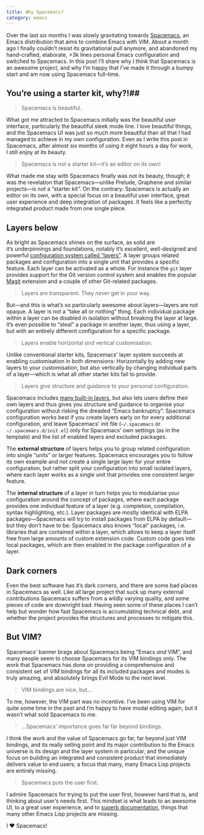 ```yaml
---
title: Why Spacemacs?
category: emacs
---
```


Over the last six months I was slowly gravitating towards [Spacemacs][], an
Emacs distribution that aims to combine Emacs with VIM.  About a month ago
I finally couldn’t resist its gravitational pull anymore, and abandoned my
hand-crafted, elaborate, >3k lines personal Emacs configuration and switched to
Spacemacs.  In this post I’ll share why I think that Spacemacs is an awesome
project, and why I’m happy that I’ve made it through a bumpy start and am now
using Spacemacs full-time.

<!--more-->

[Spacemacs]: http://spacemacs.org

## You’re using a starter kit, why⁈##

> Spacemacs is beautiful.

What got me attracted to Spacemacs initially was the beautiful user interface,
particularly the beautiful sleek mode line.  I love beautiful things, and the
Spacemacs UI was just so much more beautiful than all that I had managed to
achieve in my own configuration.  Even as I write this post in Spacemacs, after
almost six months of using it eight hours a day for work, I still enjoy at its
beauty.

> Spacemacs is not a starter kit—it’s an editor on its own!

What made me stay with Spacemacs finally was not its beauty, though; it was the
revelation that Spacemacs—unlike Prelude, Graphene and similar projects—is *not*
a “starter kit”.  On the contrary: Spacemacs is actually an editor on its own,
with a special focus on a beautiful user interface, great user experience and
deep integration of packages.  It feels like a perfectly integrated product made
from one single piece.

## Layers below ##

As bright as Spacemacs shines on the surface, as solid are it’s underpinnings
and foundations, notably it’s excellent, well-designed and powerful
[configuration system called “layers”][layers].  A layer groups related packages
and configuration into a single unit that provides a specific feature.  Each
layer can be activated as a whole.  For instance the `git` layer provides
support for the Git version control system and enables the popular [Magit][]
extension and a couple of other Git-related packages.

> Layers are transparent.  They _never_ get in your way.

But—and this is what’s so particularly awesome about layers—layers are not
opaque.  A layer is not a “take all or nothing” thing.  Each individual package
within a layer can be disabled in isolation without breaking the layer at large.
It’s even possible to “steal” a package in another layer, thus using a layer,
but with an entirely different configuration for a specific package.

> Layers enable horizontal *and* vertical customisation.

Unlike conventional starter kits, Spacemacs’ layer system succeeds at enabling
customisation in both dimensions: Horizontally by adding new layers to your
customisation, but also vertically by changing individual parts of a layer—which
is what all other starter kits fail to provide.

> Layers give structure and guidance to your personal configuration.

Spacemacs includes [many built-in layers][built-in-layers], but also lets users
define their own layers and thus gives you structure and guidance to organise
your configuration without risking the dreaded “Emacs bankruptcy”.  Spacemacs
configuration works best if you create layers early on for every additional
configuration, and leave Spacemacs’ init file (`~/.spacemacs` or
`~/.spacemacs.d/init.el`) only for Spacemacs’ own settings (as in the template)
and the list of enabled layers and excluded packages.

The **external structure** of layers helps you to group related configuration
into single “units” or larger features.  Spacemacs encourages you to follow its
own example and not create a single large layer for your entire configuration,
but rather split your configuration into small isolated layers, where each layer
works as a single unit that provides one consistent larger feature.

The **internal structure** of a layer in turn helps you to modularise your
configuration around the concept of packages, where each package provides one
individual feature of a layer (e.g. completion, compilation, syntax
highlighting, etc.).  Layer packages are mostly identical with ELPA
packages—Spacemacs will try to install packages from ELPA by default—but they
don’t have to be: Spacemacs also knows “local” packages, i.e. libraries that are
contained within a layer, which allows to keep a layer itself free from large
amounts of custom extension code.  Custom code goes into local packages, which
are then enabled in the package configuration of a layer.

[Magit]: http://magit.vc
[evil-magit]: https://github.com/justbur/evil-magit
[built-in-layers]: http://spacemacs.org/layers/LAYERS.html
[layers]: http://spacemacs.org/doc/LAYERS.html

## Dark corners ##

Even the best software has it’s dark corners, and there are some bad places in
Spacemacs as well.  Like all large project that suck up many external
contributions Spacemacs suffers from a wildly varying quality, and some pieces
of code are downright bad.  Having seen some of these places I can’t help but
wonder how fast Spacemacs is accumulating technical debt, and whether the
project provides the structures and processes to mitigate this.

## But VIM? ##

Spacemacs’ banner brags about Spacemacs being “Emacs *and* VIM”, and many people
seem to choose Spacemacs for its VIM bindings only.  The work that Spacemacs has
done on providing a comprehensive and consistent set of VIM bindings for all
its included packages and modes is truly amazing, and absolutely brings Evil
Mode to the next level.

> VIM bindings are nice, but…

To me, however, the VIM part was no incentive.  I’ve been using VIM for quite
some time in the past and I’m happy to have modal editing again, but it wasn’t
what sold Spacemacs to me.

> …Spacemacs’ importance goes far far beyond bindings.

I think the work and the value of Spacemacs go far, far beyond just VIM
bindings, and its really selling point and its major contribution to the Emacs
universe is its design and the layer system in particular, and the unique focus
on building an integrated and consistent product that immediately delivers value
to end users; a focus that many, many Emacs Lisp projects are entirely missing.

> Spacemacs puts the user first.

I admire Spacemacs for trying to put the user first, however hard that is, and
thinking about user’s needs first.  This mindset is what leads to an awesome UI,
to a great user experience, and to [superb documentation][docs], things that
many other Emacs Lisp projects are missing.

I ❤️ Spacemacs!

[docs]: http://spacemacs.org/doc/DOCUMENTATION.html
